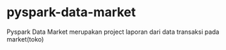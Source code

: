 # pyspark-data-market
Pyspark Data Market merupakan project laporan dari data transaksi pada market(toko)
